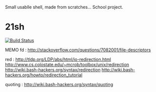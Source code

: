 Small usablle shell, made from scratches... School project.

# 21sh
[![Build Status](https://travis-ci.org/Arigowin/21sh.svg?branch=master)](https://travis-ci.org/Arigowin/21sh)

MEMO
fd : 
http://stackoverflow.com/questions/7082001/file-descriptors

red : 
http://tldp.org/LDP/abs/html/io-redirection.html
http://www.cs.colostate.edu/~mcrob/toolbox/unix/redirection
http://wiki.bash-hackers.org/syntax/redirection
http://wiki.bash-hackers.org/howto/redirection_tutorial

quoting : 
http://wiki.bash-hackers.org/syntax/quoting


